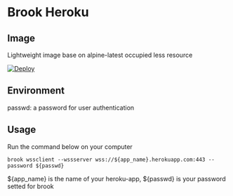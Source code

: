 # Brook Heroku

## Image

Lightweight image base on alpine-latest occupied less resource

[![Deploy](https://www.herokucdn.com/deploy/button.png)](https://heroku.com/deploy)

## Environment

passwd: a password for user authentication

## Usage

Run the command below on your computer

```
brook wssclient --wssserver wss://${app_name}.herokuapp.com:443 --password ${passwd}
```

$\{app_name\} is the name of your heroku-app, $\{passwd\} is your password setted for brook
